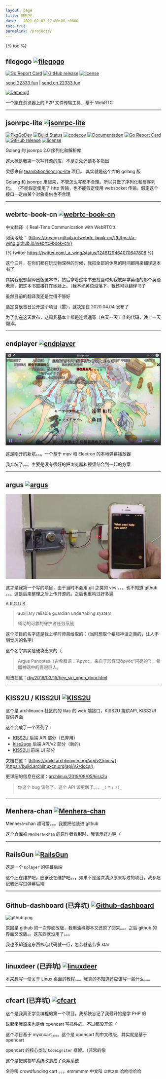 ```yaml
---
layout: page
title: 陈列室
date:   2021-02-02 17:00:00 +0800
toc: true
permalink: /projects/
---
```


{% toc %}

## filegogo [![filegogo](https://img.shields.io/github/stars/a-wing/filegogo.svg?style=social&label=Star)](https://github.com/a-wing/filegogo/)

[![Go Report Card](https://goreportcard.com/badge/github.com/a-wing/filegogo)](https://goreportcard.com/report/github.com/a-wing/filegogo)
[![GitHub release](https://img.shields.io/github/tag/a-wing/filegogo.svg?label=release)](https://github.com/a-wing/filegogo/releases)
[![license](https://img.shields.io/github/license/a-wing/filegogo.svg?maxAge=2592000)](https://github.com/a-wing/filegogo/blob/master/LICENSE)

[send.22333.fun](https://send.22333.fun) | [send.cn.22333.fun](https://send.cn.22333.fun)

[![Demo.gif](https://i.postimg.cc/wTyzyHMc/Peek-2020-10-24-11-29.gif)](https://github.com/a-wing/filegogo/)

一个跑在浏览器上的 P2P 文件传输工具，基于 WebRTC

* * *

## jsonrpc-lite [![jsonrpc-lite](https://img.shields.io/github/stars/SB-IM/jsonrpc-lite.svg?style=social&label=Star)](https://github.com/SB-IM/jsonrpc-lite/)

[![PkgGoDev](https://pkg.go.dev/badge/github.com/SB-IM/jsonrpc-lite)](https://pkg.go.dev/github.com/SB-IM/jsonrpc-lite)
[![Build Status](https://travis-ci.org/SB-IM/jsonrpc-lite.svg?branch=master)](https://travis-ci.org/SB-IM/jsonrpc-lite)
[![codecov](https://codecov.io/gh/SB-IM/jsonrpc-lite/branch/master/graph/badge.svg)](https://codecov.io/gh/SB-IM/jsonrpc-lite)
[![Documentation](https://godoc.org/github.com/SB-IM/jsonrpc-lite?status.svg)](http://godoc.org/github.com/SB-IM/jsonrpc-lite)
[![Go Report Card](https://goreportcard.com/badge/github.com/SB-IM/jsonrpc-lite)](https://goreportcard.com/report/github.com/SB-IM/jsonrpc-lite)
[![GitHub release](https://img.shields.io/github/tag/SB-IM/jsonrpc-lite.svg?label=release)](https://github.com/SB-IM/jsonrpc-lite/releases)
[![license](https://img.shields.io/github/license/SB-IM/jsonrpc-lite.svg?maxAge=2592000)](https://github.com/SB-IM/jsonrpc-lite/blob/master/LICENSE)

Golang 的 jsonrpc 2.0 序列化和解析库

这大概是我第一次写开源的库，不足之处还请多多指出

灵感来自 [teambition/jsonrpc-lite](https://github.com/teambition/jsonrpc-lite) 项目。
其实就是这个库的 golang 版

Golang 和 jsonrpc 用起来，不管怎么写都不合理。所以只做了序列化和反序列化。
（不能假定使用了 http 传输，也不能假定使用 websocket 传输。假定这个接口一定由某个对象提供也不合理

* * *

## webrtc-book-cn [![webrtc-book-cn](https://img.shields.io/github/stars/a-wing/webrtc-book-cn.svg?style=social&label=Star)](https://github.com/a-wing/webrtc-book-cn/)

中文翻译 《 Real-Time Communication with WebRTC 》

阅读地址： [https://a-wing.github.io/webrtc-book-cn/](https://a-wing.github.io/webrtc-book-cn/)

{% twitter https://twitter.com/_a_wing/status/1246129464070647808 %}

这个三月，在你们都在玩动物深林的时候，我把全部的休息的时间都用来翻译这本书了

其实我很想翻译出版这本书，然后拿着这本书去找当时劝我放弃学英语的那个英语老师，把这本书直接打在她脸上。（我不光英语没落下，我还可以翻译书了

虽然目前的翻译我还是觉得不够好

选定良辰吉日公开这个项目（雾），就决定在 2020.04.04 发布了

为了能在这天发布，这周我基本上都是连续通宵（白天一天工作的代码，晚上一天翻译。

* * *

## endplayer [![endplayer](https://img.shields.io/github/stars/a-wing/endplayer.svg?style=social&label=Star)](https://github.com/a-wing/endplayer/)

![screenshot/endplayer](https://raw.githubusercontent.com/a-wing/endplayer/gh-pages/screenshot/endplayer.png)

这是刚开的新坑。。。一个基于 mpv 和 Electron 的本地弹幕播放器

我弃坑了。。。主要是没有很好的把浏览器和视频结合到一起的方案

* * *

## argus [![argus](https://img.shields.io/github/stars/JRT-FOREVER/argus.svg?style=social&label=Star)](https://github.com/JRT-FOREVER/argus/)

![argus_active](/assets/img/hey_siri_open_door/argus.webp)

这才是我第一个写的项目，由于当时不会用 git 之类的 vcs 。。。也不知道 github 。。。这是后来整理之后上传开源的。之后也重构过好多遍

A.R.G.U.S.

> auxiliary reliable guardian undertaking system
>
> 辅助的可靠的守护者任务系统

这个项目的名字还是我上学时师弟给取的：（当时想取个希腊神话之类的，让人不明觉厉的名字）

这个名字其实是硬凑出来的（

> Argus Panoptes（古希腊语：Ἄργος，来自于形容词ἀργός“闪亮的”），希腊神话中的百眼巨人。

用法在这：[diy/2019/03/15/hey_siri_open_door.html](/diy/2019/03/15/hey_siri_open_door.html)

* * *

## KISS2U / KISS2UI [![KISS2U](https://img.shields.io/github/stars/a-wing/KISS2U.svg?style=social&label=Star)](https://github.com/a-wing/KISS2U/)

这个是 archlinuxcn 社区的的 lilac 的 web 端接口，KISS2U 提供API, KISS2UI 提供界面

这个变成了一个系列了：

- [KISS2U](https://github.com/a-wing/KISS2U) 后端 API 部分（已弃用）
- [kiss2ugo](https://github.com/a-wing/kiss2ugo) 后端 API/v2 部分（新的)
- [KISS2UI](https://github.com/a-wing/KISS2UI) 前端 UI 部分

文档在这： [https://build.archlinuxcn.org/api/v2/docs/](https://build.archlinuxcn.org/api/v2/docs/)

更详细的信息在这里：[archlinux/2018/08/05/kiss2u](/archlinux/2018/08/05/kiss2u.html)
> 你这个 bug 该修了，这个 API 该更新了。。。`_(ˊཀˋ」∠)_`

* * *

## Menhera-chan [![Menhera-chan](https://img.shields.io/github/stars/a-wing/Menhera-chan.svg?style=social&label=Star)](https://github.com/a-wing/Menhera-chan/)

Menhera-chan 超可爱。。。我要把他装进 github

这个仓库被 `Menhera-chan` 的原作者看到时，我表示好方啊（

* * *

## RailsGun [![RailsGun](https://img.shields.io/github/stars/MoePlayer/RailsGun.svg?style=social&label=Star)](https://github.com/MoePlayer/RailsGun/)

这是一个 `Dplayer` 的弹幕后端

这个还在维护吧，应该还在维护吧。。。如果不是这次清点原来写过的项目。我都忘记我还写过弹幕后端

* * *

## Github-dashboard (已弃坑) [![Github-dashboard](https://img.shields.io/github/stars/a-wing/Github-dashboard.svg?style=social&label=Star)](https://github.com/a-wing/Github-dashboard/)

![github.png](https://raw.githubusercontent.com/a-wing/Github-dashboard/master/github.png)

原因是 github 的一次界面改版，我用油猴脚本又还原了回来。。。之后 github 的界面又改版。。这东西就没用了。。。

我也不知道这东西核心代码就一行，怎么就这么多 star

* * *

## linuxdeer (已弃坑) [![linuxdeer](https://img.shields.io/github/stars/a-wing/linuxdeer.svg?style=social&label=Star)](https://github.com/a-wing/linuxdeer/)

本来想写一份关于 Linux 桌面的教程。。。我真的不知道还应该写一些什么。。。

* * *

## cfcart (已弃坑) [![cfcart](https://img.shields.io/github/stars/a-wing/cfcart.svg?style=social&label=Star)](https://github.com/a-wing/cfcart/)

这个是我真正学会编程的第一个项目，我都快忘记了我最开始是学 PHP 的

说起来我原来也是给 opencart 写插件的。不过都没开源（

这个项目基于 mycncart 。。。这个是 opencart 的中文改版，其实就是基于 opencart

opencart 的核心类似 `CodeIgniter` 框架。（非常的像

这个是把购物车系统改造成了众筹系统

全称叫 crowdfunding cart 。。。emmmmm 中文叫 `众筹之车` 哈哈哈哈哈

